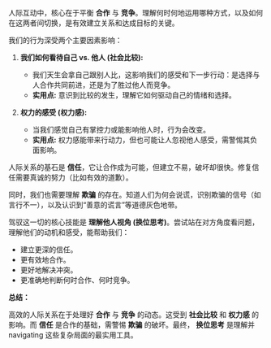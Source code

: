 人际互动中，核心在于平衡 **合作** 与 **竞争**。理解何时何地运用哪种方式，以及如何在这两者间切换，是有效建立关系和达成目标的关键。

我们的行为深受两个主要因素影响：

1.  **我们如何看待自己 vs. 他人 (社会比较):**
    *   我们天生会拿自己跟别人比，这影响我们的感受和下一步行动：是选择与人合作共同前进，还是为了胜过他人而竞争。
    *   **实用点:** 意识到比较的发生，理解它如何驱动自己的情绪和选择。

2.  **权力的感受 (权力感):**
    *   当我们感觉自己有掌控力或能影响他人时，行为会改变。
    *   **实用点:** 权力感能带来行动力，但也可能让人忽视他人感受，需警惕其负面影响。

人际关系的基石是 **信任**，它让合作成为可能，但建立不易，破坏却很快。修复信任需要真诚的努力（比如有效的道歉）。

同时，我们也需要理解 **欺骗** 的存在。知道人们为何会说谎，识别欺骗的信号（如言行不一），以及认识到“善意的谎言”等道德灰色地带。

驾驭这一切的核心技能是 **理解他人视角 (换位思考)**。尝试站在对方角度看问题，理解他们的动机和感受，能帮助我们：

*   建立更深的信任。
*   更有效地合作。
*   更好地解决冲突。
*   更准确地判断何时合作、何时竞争。

**总结：**

高效的人际关系在于处理好 **合作** 与 **竞争** 的动态。这受到 **社会比较** 和 **权力感** 的影响。而 **信任** 是合作的基础，需警惕 **欺骗** 的破坏。最终， **换位思考** 是理解并 navigating 这些复杂局面的最实用工具。